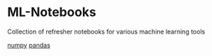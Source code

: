 # ML-Notebooks
Collection of refresher notebooks for various machine learning tools

[numpy](numpy)
[pandas](pandas)
